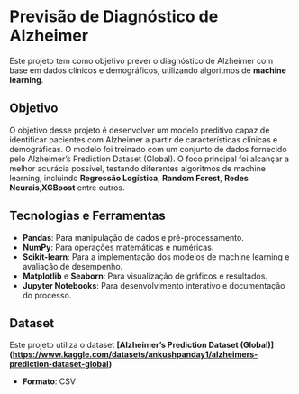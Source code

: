 # Previsão de Diagnóstico de Alzheimer
Este projeto tem como objetivo prever o diagnóstico de Alzheimer com base em dados clínicos e demográficos, utilizando algoritmos de **machine learning**.

## Objetivo
O objetivo desse projeto é desenvolver um modelo preditivo capaz de identificar pacientes com Alzheimer a partir de características clínicas e demográficas. O modelo foi treinado com um conjunto de dados fornecido pelo Alzheimer’s Prediction Dataset (Global). O foco principal foi alcançar a melhor acurácia possível, testando diferentes algoritmos de machine learning, incluindo **Regressão Logística**, **Random Forest**, **Redes Neurais**,**XGBoost** entre outros.

## Tecnologias e Ferramentas
- **Pandas**: Para manipulação de dados e pré-processamento.
- **NumPy**: Para operações matemáticas e numéricas.
- **Scikit-learn**: Para a implementação dos modelos de machine learning e avaliação de desempenho.
- **Matplotlib** e **Seaborn**: Para visualização de gráficos e resultados.
- **Jupyter Notebooks**: Para desenvolvimento interativo e documentação do processo.

## Dataset

Este projeto utiliza o dataset **[Alzheimer’s Prediction Dataset (Global)] (https://www.kaggle.com/datasets/ankushpanday1/alzheimers-prediction-dataset-global)**

- **Formato**: CSV

